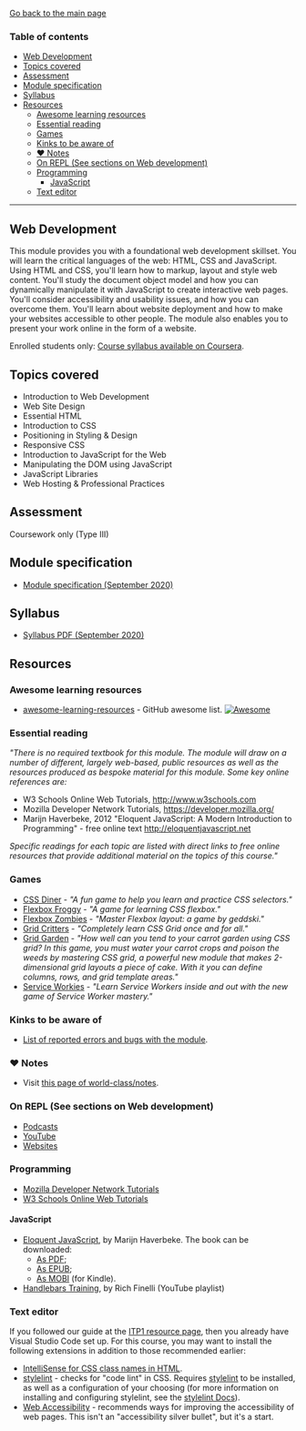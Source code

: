 [Go back to the main page](../../../README.md)

### Table of contents

- [Web Development](#web-development)
- [Topics covered](#topics-covered)
- [Assessment](#assessment)
- [Module specification](#module-specification)
- [Syllabus](#syllabus)
- [Resources](#resources)
  - [Awesome learning resources](#awesome-learning-resources)
  - [Essential reading](#essential-reading)
  - [Games](#games)
  - [Kinks to be aware of](#kinks-to-be-aware-of)
  - [:heart: Notes](#heart-notes)
  - [On REPL (See sections on Web development)](#on-repl-see-sections-on-web-development)
  - [Programming](#programming)
    - [JavaScript](#javascript)
  - [Text editor](#text-editor)

---

## Web Development

This module provides you with a foundational web development skillset.
You will learn the critical languages of the web: HTML, CSS and
JavaScript. Using HTML and CSS, you'll learn how to markup, layout and
style web content. You'll study the document object model and how you
can dynamically manipulate it with JavaScript to create interactive web
pages. You'll consider accessibility and usability issues, and how you
can overcome them. You'll learn about website deployment and how to
make your websites accessible to other people. The module also enables
you to present your work online in the form of a website.

Enrolled students only: [Course syllabus available on Coursera](https://www.coursera.org/learn/london-cs-orientation/supplement/p88ho/syllabus-web-development-cm1040).

## Topics covered

- Introduction to Web Development
- Web Site Design
- Essential HTML
- Introduction to CSS
- Positioning in Styling & Design
- Responsive CSS
- Introduction to JavaScript for the Web
- Manipulating the DOM using JavaScript
- JavaScript Libraries
- Web Hosting & Professional Practices

## Assessment

Coursework only (Type III)

## Module specification

- [Module specification (September 2020)](https://github.com/world-class/binary-assets/blob/master/modules/module-specification/CM1040_WD-Module-Spec.pdf)

## Syllabus

- [Syllabus PDF (September 2020)](https://github.com/world-class/binary-assets/blob/master/modules/syllabi/Syllabus_CM1040_WD.pdf)

## Resources

### Awesome learning resources

- [awesome-learning-resources](https://github.com/lauragift21/awesome-learning-resources) - GitHub awesome list. [![Awesome](https://cdn.rawgit.com/sindresorhus/awesome/d7305f38d29fed78fa85652e3a63e154dd8e8829/media/badge.svg)](https://github.com/sindresorhus/awesome)

### Essential reading

_"There is no required textbook for this module. The module will draw on a number of different, largely web-based, public resources as well as the resources produced as bespoke material for this module. Some key online references are:_

- W3 Schools Online Web Tutorials, http://www.w3schools.com
- Mozilla Developer Network Tutorials, https://developer.mozilla.org/
- Marijn Haverbeke, 2012 "Eloquent JavaScript: A Modern Introduction to Programming" - free online text http://eloquentjavascript.net

_Specific readings for each topic are listed with direct links to free online resources that provide additional material on the topics of this course."_

### Games

- [CSS Diner](https://flukeout.github.io/) - _"A fun game to help you learn and practice CSS selectors."_
- [Flexbox Froggy](http://flexboxfroggy.com/) - _"A game for learning CSS flexbox."_
- [Flexbox Zombies](https://flexboxzombies.com/p/flexbox-zombies) - _"Master Flexbox layout: a game by geddski."_
- [Grid Critters](https://gridcritters.com/) - _"Completely learn CSS Grid once and for all."_
- [Grid Garden](https://codepip.com/games/grid-garden/) - _"How well can you tend to your carrot garden using CSS grid? In this game, you must water your carrot crops and poison the weeds by mastering CSS grid, a powerful new module that makes 2-dimensional grid layouts a piece of cake. With it you can define columns, rows, and grid template areas."_
- [Service Workies](https://serviceworkies.com/) - _"Learn Service Workers inside and out with the new game of Service Worker mastery."_

### Kinks to be aware of

- [List of reported errors and bugs with the module](../../../kinks/level-4/cm-1040-web-development/).

### :heart: Notes

- Visit [this page of world-class/notes](https://github.com/world-class/notes/tree/master/level-4/web-development/).

### On REPL (See sections on Web development)

- [Podcasts](../../../podcasts/)
- [YouTube](../../../youtube/)
- [Websites](../../../websites/)

### Programming

- [Mozilla Developer Network Tutorials](https://developer.mozilla.org/)
- [W3 Schools Online Web Tutorials](http://www.w3schools.com/)

#### JavaScript

- [Eloquent JavaScript](http://eloquentjavascript.net/), by Marijn Haverbeke. The book can be downloaded:
  - [As PDF](http://eloquentjavascript.net/Eloquent_JavaScript.pdf);
  - [As EPUB](https://eloquentjavascript.net/Eloquent_JavaScript.epub);
  - [As MOBI](https://eloquentjavascript.net/Eloquent_JavaScript.mobi) (for Kindle).
- [Handlebars Training](https://www.youtube.com/playlist?list=PLtV5RF44Yj8S4RcpQehL-2XMuVsJXwNvK), by Rich Finelli (YouTube playlist)

### Text editor

If you followed our guide at the [ITP1 resource page]('../cm-1005-introduction-to-programming-i/README.md'), then you already have Visual Studio Code set up. For this course, you may want to install the following extensions in addition to those recommended earlier:

- [IntelliSense for CSS class names in HTML](https://marketplace.visualstudio.com/items?itemName=Zignd.html-css-class-completion).
- [stylelint](https://marketplace.visualstudio.com/items?itemName=stylelint.vscode-stylelint) - checks for "code lint" in CSS. Requires [stylelint](https://stylelint.io/) to be installed, as well as a configuration of your choosing (for more information on installing and configuring stylelint, see the [stylelint Docs](https://stylelint.io/user-guide/get-started)).
- [Web Accessibility](https://marketplace.visualstudio.com/items?itemName=MaxvanderSchee.web-accessibility) - recommends ways for improving the accessibility of web pages. This isn't an "accessibility silver bullet", but it's a start.

